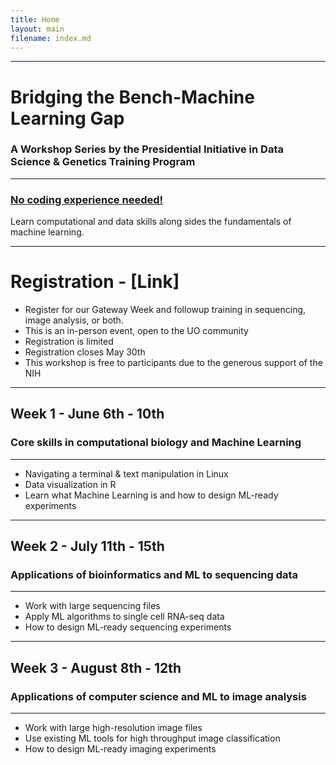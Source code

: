 ```yaml
---
title: Home
layout: main
filename: index.md
---
```

***
# Bridging the Bench-Machine Learning Gap
### A Workshop Series by the Presidential Initiative in Data Science & Genetics Training Program
***

### <ins> No coding experience needed!</ins>

Learn computational and data skills along sides the fundamentals of machine learning.

***
# Registration - [Link]

* Register for our Gateway Week and followup training in sequencing, image analysis, or both.
* This is an in-person event, open to the UO community
* Registration is limited
* Registration closes May 30th
* This workshop is free to participants due to the generous support of the NIH

***
## Week 1 - June 6th - 10th
### Core skills in computational biology and Machine Learning
***
  
* Navigating a terminal & text manipulation in Linux
* Data visualization in R
* Learn what Machine Learning is and how to design ML-ready experiments

***
## Week 2 - July 11th - 15th
### Applications of bioinformatics and ML to sequencing data
***

* Work with large sequencing files​
* Apply ML algorithms to single cell RNA-seq data​
* How to design ML-ready sequencing experiments​

***
## Week 3 - August 8th - 12th
### Applications of computer science and ML to image analysis
***

* Work with large high-resolution image files​
* Use existing ML tools for high throughput image classification​
* How to design ML-ready imaging experiments